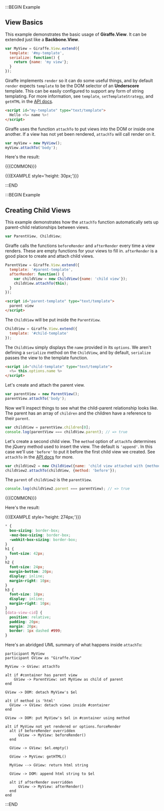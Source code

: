 :::BEGIN Example

## View Basics

This example demonstrates the basic usage of **Giraffe.View**. It can be extended just like a **Backbone.View**.

```js
var MyView = Giraffe.View.extend({
  template: '#my-template',
  serialize: function() {
    return {name: 'my view'};
  }
});
```

Giraffe implements `render` so it can do some useful things, and by default `render` expects `template` to be the DOM selector of an **Underscore** template. This can be easily configured to support any form of string templating. For more information, see `template`, `setTemplateStrategy`, and `getHTML` in the [API docs](api.html#View-template).
```html
<script id="my-template" type="text/template">
  Hello <%= name %>!
</script>
```

Giraffe uses the function `attachTo` to put views into the DOM or inside one another. If a view has not yet been rendered, `attachTo` will call render on it.
```js
var myView = new MyView();
myView.attachTo('body');
```

Here's the result:

{{{COMMON}}}

{{{EXAMPLE style='height: 30px;'}}}

:::END


:::BEGIN Example
## Creating Child Views

This example demonstrates how the `attachTo` function automatically sets up parent-child relationships between views.

```js
var ParentView, ChildView;
```

Giraffe calls the functions `beforeRender` and `afterRender` every time a view renders. These are empty functions for your views to fill in. `afterRender` is a good place to create and attach child views.

```js
ParentView = Giraffe.View.extend({
  template: '#parent-template',
  afterRender: function() {
    var childView = new ChildView({name: 'child view'});
    childView.attachTo(this);
  }
});
```

```html
<script id="parent-template" type="text/template">
  parent view
</script>
```

The `ChildView` will be put inside the `ParentView`.
```js
ChildView = Giraffe.View.extend({
  template: '#child-template'
});
```

The `ChildView` simply displays the `name` provided in its `options`. We aren't defining a `serialize` method on the `ChildView`, and by default, `serialize` passes the view to the template function.
```html
<script id="child-template" type="text/template">
  <%= this.options.name %>
</script>
```

Let's create and attach the parent view.

```js
var parentView = new ParentView();
parentView.attachTo('body');
```

Now we'll inspect things to see what the child-parent relationship looks like. The parent has an array of `children` and the children have a reference to their `parent`.

```js
var childView = parentView.children[0];
console.log(parentView === childView.parent); // => true
```

Let's create a second child view. The `method` option of `attachTo` determines the jQuery method used to insert the view. The default is `'append'`. In this case we'll use `'before'` to put it before the first child view we created. See `attachTo` in the [API docs](api.html#View-attachTo) for more.
```js
var childView2 = new ChildView({name: 'child view attached with {method: "before"}'});
childView2.attachTo(childView, {method: 'before'});
```

The `parent` of `childView2` is the `parentView`.
```js
console.log(childView2.parent === parentView); // => true
```

{{{COMMON}}}

Here's the result:

{{{EXAMPLE style='height: 274px;'}}}

```css --hide
* {
  box-sizing: border-box;
  -moz-box-sizing: border-box;
  -webkit-box-sizing: border-box;
}
h1 {
  font-size: 42px;
}
h2 {
  font-size: 24px;
  margin-bottom: 20px;
  display: inline;
  margin-right: 10px;
}
h3 {
  font-size: 18px;
  display: inline;
  margin-right: 10px;
}
[data-view-cid] {
  position: relative;
  padding: 20px;
  margin: 20px;
  border: 1px dashed #999;
}
```

Here's an abridged UML summary of what happens inside `attachTo`:
```uml
participant MyView
participant GView as "Giraffe.View"

MyView -> GView: attachTo

alt if #container has parent view
    GView -> ParentView: set MyView as child of parent
end

GView -> DOM: detach MyView's $el

alt if method is 'html'
  GView -> GView: detach views inside #container
end

GView -> DOM: put MyView's $el in #container using method

alt if MyView not yet rendered or options.forceRender
  alt if beforeRender overridden
      GView -> MyView: beforeRender()
  end

  GView -> GView: $el.empty()

  GView -> MyView: getHTML()

  MyView --> GView: return html string

  GView -> DOM: append html string to $el

  alt if afterRender overridden
      GView -> MyView: afterRender()
  end
end
```

:::END